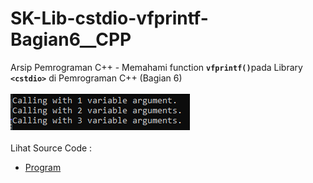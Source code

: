 # SK-Lib-cstdio-vfprintf-Bagian6__CPP
Arsip Pemrograman C++ - Memahami function <code><b>vfprintf()</b></code>pada Library <code><b>&lt;cstdio></b></code> di Pemrograman C++ (Bagian 6)<br><br>
<img src="https://github.com/RizkyKhapidsyah/SK-Lib-cstdio-vfprintf-Bagian6__CPP/blob/master/SK-Lib-cstdio-vfprintf-Bagian6__CPP/result/001.PNG"><br><br>
Lihat Source Code : <br>
- <a href="https://github.com/RizkyKhapidsyah/SK-Lib-cstdio-vfprintf-Bagian6__CPP/blob/master/SK-Lib-cstdio-vfprintf-Bagian6__CPP/Source.cpp">Program</a>
